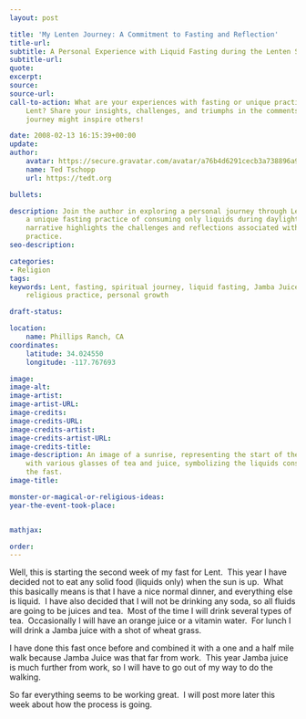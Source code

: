 ```yaml
---
layout: post

title: 'My Lenten Journey: A Commitment to Fasting and Reflection'
title-url:
subtitle: A Personal Experience with Liquid Fasting during the Lenten Season
subtitle-url:
quote:
excerpt:
source:
source-url:
call-to-action: What are your experiences with fasting or unique practices during
    Lent? Share your insights, challenges, and triumphs in the comments below. Your
    journey might inspire others!

date: 2008-02-13 16:15:39+00:00
update:
author:
    avatar: https://secure.gravatar.com/avatar/a76b4d6291cecb3a738896a971bfb903?s=512&d=mp&r=g
    name: Ted Tschopp
    url: https://tedt.org

bullets:

description: Join the author in exploring a personal journey through Lent, embracing
    a unique fasting practice of consuming only liquids during daylight hours. This
    narrative highlights the challenges and reflections associated with this spiritual
    practice.
seo-description:

categories:
- Religion
tags:
keywords: Lent, fasting, spiritual journey, liquid fasting, Jamba Juice, tea, reflection,
    religious practice, personal growth

draft-status:

location:
    name: Phillips Ranch, CA
coordinates:
    latitude: 34.024550
    longitude: -117.767693

image:
image-alt:
image-artist:
image-artist-URL:
image-credits:
image-credits-URL:
image-credits-artist:
image-credits-artist-URL:
image-credits-title:
image-description: An image of a sunrise, representing the start of the fasting period,
    with various glasses of tea and juice, symbolizing the liquids consumed during
    the fast.
image-title:

monster-or-magical-or-religious-ideas:
year-the-event-took-place:


mathjax:

order:
---
```

Well, this is starting the second week of my fast for Lent.  This year I have decided not to eat any solid food (liquids only) when the sun is up.  What this basically means is that I have a nice normal dinner, and everything else is liquid.  I have also decided that I will not be drinking any soda, so all fluids are going to be juices and tea.  Most of the time I will drink several types of tea.  Occasionally I will have an orange juice or a vitamin water.  For lunch I will drink a Jamba juice with a shot of wheat grass.

I have done this fast once before and combined it with a one and a half mile walk because Jamba Juice was that far from work.  This year Jamba juice is much further from work, so I will have to go out of my way to do the walking.

So far everything seems to be working great.  I will post more later this week about how the process is going.